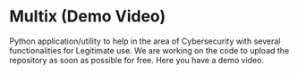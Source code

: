 # Multix (Demo Video)

Python application/utility to help in the area of Cybersecurity with several functionalities for Legitimate use. 
We are working on the code to upload the repository as soon as possible for free. Here you have a demo video.

